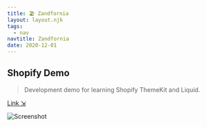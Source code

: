 ```yaml
---
title: 🏖️ Zandfornia
layout: layout.njk
tags:
  - nav
navtitle: Zandfornia
date: 2020-12-01
---
```


## Shopify Demo

> Development demo for learning Shopify ThemeKit and Liquid.

[Link ⇲](https://www.zandfornia.com)

![Screenshot](../../img/zandfornia.png)
